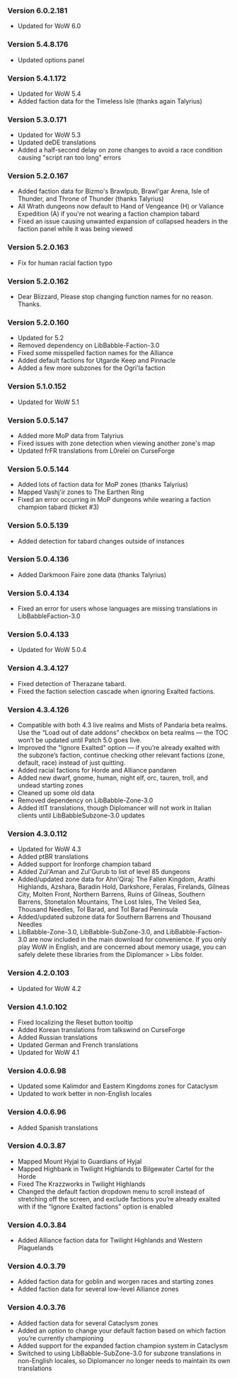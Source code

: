 ### Version 6.0.2.181

* Updated for WoW 6.0

### Version 5.4.8.176

* Updated options panel

### Version 5.4.1.172

* Updated for WoW 5.4
* Added faction data for the Timeless Isle (thanks again Talyrius)

### Version 5.3.0.171

* Updated for WoW 5.3
* Updated deDE translations
* Added a half-second delay on zone changes to avoid a race condition causing "script ran too long" errors

### Version 5.2.0.167

* Added faction data for Bizmo's Brawlpub, Brawl'gar Arena, Isle of Thunder, and Throne of Thunder (thanks Talyrius)
* All Wrath dungeons now default to Hand of Vengeance (H) or Valiance Expedition (A) if you're not wearing a faction champion tabard
* Fixed an issue causing unwanted expansion of collapsed headers in the faction panel while it was being viewed

### Version 5.2.0.163

* Fix for human racial faction typo

### Version 5.2.0.162

* Dear Blizzard, Please stop changing function names for no reason. Thanks.

### Version 5.2.0.160

* Updated for 5.2
* Removed dependency on LibBabble-Faction-3.0
* Fixed some misspelled faction names for the Alliance
* Added default factions for Utgarde Keep and Pinnacle
* Added a few more subzones for the Ogri'la faction

### Version 5.1.0.152

* Updated for WoW 5.1

### Version 5.0.5.147

* Added more MoP data from Talyrius
* Fixed issues with zone detection when viewing another zone's map
* Updated frFR translations from L0relei on CurseForge

### Version 5.0.5.144

* Added lots of faction data for MoP zones (thanks Talyrius)
* Mapped Vashj'ir zones to The Earthen Ring
* Fixed an error occurring in MoP dungeons while wearing a faction champion tabard (ticket #3)

### Version 5.0.5.139

* Added detection for tabard changes outside of instances

### Version 5.0.4.136

* Added Darkmoon Faire zone data (thanks Talyrius)

### Version 5.0.4.134

* Fixed an error for users whose languages are missing translations in LibBabbleFaction-3.0

### Version 5.0.4.133

* Updated for WoW 5.0.4

### Version 4.3.4.127

* Fixed detection of Therazane tabard.
* Fixed the faction selection cascade when ignoring Exalted factions.

### Version 4.3.4.126

* Compatible with both 4.3 live realms and Mists of Pandaria beta realms.
  Use the “Load out of date addons” checkbox on beta realms — the TOC won’t be updated until Patch 5.0 goes live.
* Improved the "Ignore Exalted" option — if you’re already exalted with the subzone’s faction, continue checking other relevant factions (zone, default, race) instead of just quitting.
* Added racial factions for Horde and Alliance pandaren
* Added new dwarf, gnome, human, night elf, orc, tauren, troll, and undead starting zones
* Cleaned up some old data
* Removed dependency on LibBabble-Zone-3.0
* Added itIT translations, though Diplomancer will not work in Italian clients until LibBabbleSubzone-3.0 updates

### Version 4.3.0.112

* Updated for WoW 4.3
* Added ptBR translations
* Added support for Ironforge champion tabard
* Added Zul'Aman and Zul'Gurub to list of level 85 dungeons
* Added/updated zone data for Ahn'Qiraj: The Fallen Kingdom, Arathi Highlands, Azshara, Baradin Hold, Darkshore, Feralas, Firelands, Gilneas City, Molten Front, Northern Barrens, Ruins of Gilneas, Southern Barrens, Stonetalon Mountains, The Lost Isles, The Veiled Sea, Thousand Needles, Tol Barad, and Tol Barad Peninsula
* Added/updated subzone data for Southern Barrens and Thousand Needles
* LibBabble-Zone-3.0, LibBabble-SubZone-3.0, and LibBabble-Faction-3.0 are now included in the main download for convenience. If you only play WoW in English, and are concerned about memory usage, you can safely delete these libraries from the Diplomancer > Libs folder.

### Version 4.2.0.103

* Updated for WoW 4.2

### Version 4.1.0.102

* Fixed localizing the Reset button tooltip
* Added Korean translations from talkswind on CurseForge
* Added Russian translations
* Updated German and French translations
* Updated for WoW 4.1

### Version 4.0.6.98

* Updated some Kalimdor and Eastern Kingdoms zones for Cataclysm
* Updated to work better in non-English locales

### Version 4.0.6.96

* Added Spanish translations

### Version 4.0.3.87

* Mapped Mount Hyjal to Guardians of Hyjal
* Mapped Highbank in Twilight Highlands to Bilgewater Cartel for the Horde
* Fixed The Krazzworks in Twilight Highlands
* Changed the default faction dropdown menu to scroll instead of stretching off the screen, and exclude factions you’re already exalted with if the “Ignore Exalted factions” option is enabled

### Version 4.0.3.84

* Added Alliance faction data for Twilight Highlands and Western Plaguelands

### Version 4.0.3.79

* Added faction data for goblin and worgen races and starting zones
* Added faction data for several low-level Alliance zones

### Version 4.0.3.76

* Added faction data for several Cataclysm zones
* Added an option to change your default faction based on which faction you’re currently championing
* Added support for the expanded faction champion system in Cataclysm
* Switched to using LibBabble-SubZone-3.0 for subzone translations in non-English locales, so Diplomancer no longer needs to maintain its own translations
